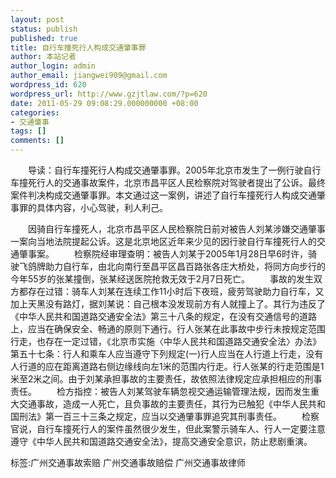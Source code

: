 ```yaml
---
layout: post
status: publish
published: true
title: 自行车撞死行人构成交通肇事罪
author: 本站记者
author_login: admin
author_email: jiangwei909@gmail.com
wordpress_id: 620
wordpress_url: http://www.gzjtlaw.com/?p=620
date: 2011-05-29 09:08:29.000000000 +08:00
categories:
- 交通肇事
tags: []
comments: []
---
```

　　导读：自行车撞死行人构成交通肇事罪。2005年北京市发生了一例行驶自行车撞死行人的交通事故案件，北京市昌平区人民检察院对驾驶者提出了公诉。最终案件判决构成交通肇事罪。本文通过这一案例，讲述了自行车撞死行人构成交通肇事罪的具体内容，小心驾驶，利人利己。　　因骑自行车撞死人，北京市昌平区人民检察院日前对被告人刘某涉嫌交通肇事一案向当地法院提起公诉。这是北京地区近年来少见的因行驶自行车撞死行人的交通肇事案。　　检察院经审理查明：被告人刘某于2005年1月28日早6时许，骑驶飞鸽牌助力自行车，由北向南行至昌平区昌百路张各庄大桥处，将同方向步行的今年55岁的张某撞倒，张某经送医院抢救无效于2月7日死亡。　　事故的发生双方都存在过错：骑车人刘某在连续工作11小时后下夜班，疲劳驾驶助力自行车，又加上天黑没有路灯，据刘某说：自己根本没发现前方有人就撞上了。其行为违反了《中华人民共和国道路交通安全法》第三十八条的规定，在没有交通信号的道路上，应当在确保安全、畅通的原则下通行。行人张某在此事故中步行未按规定范围行走，也存在一定过错，《北京市实施〈中华人民共和国道路交通安全法〉办法》第五十七条：行人和乘车人应当遵守下列规定(一)行人应当在人行道上行走，没有人行道的应在距离道路右侧边缘线向左1米的范围内行走。行人张某的行走范围是1米至2米之间。由于刘某承担事故的主要责任，故依照法律规定应承担相应的刑事责任。　　检方指控：被告人刘某驾驶车辆忽视交通运输管理法规，因而发生重大交通事故，造成一人死亡，且负事故的主要责任，其行为已触犯《中华人民共和国刑法》第一百三十三条之规定，应当以交通肇事罪追究其刑事责任。　　检察官说，自行车撞死行人的案件虽然很少发生，但此案警示骑车人、行人一定要注意遵守《中华人民共和国道路交通安全法》，提高交通安全意识，防止悲剧重演。标签:广州交通事故索赔 广州交通事故赔偿 广州交通事故律师
